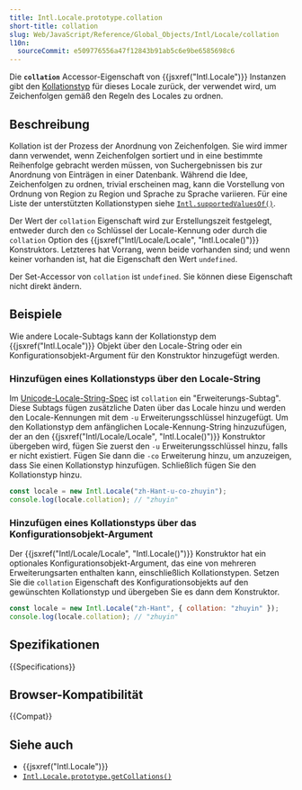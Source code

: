 ```yaml
---
title: Intl.Locale.prototype.collation
short-title: collation
slug: Web/JavaScript/Reference/Global_Objects/Intl/Locale/collation
l10n:
  sourceCommit: e509776556a47f12843b91ab5c6e9be6585698c6
---
```


Die **`collation`** Accessor-Eigenschaft von {{jsxref("Intl.Locale")}} Instanzen gibt den [Kollationstyp](https://www.unicode.org/reports/tr35/tr35-collation.html#CLDR_Collation) für dieses Locale zurück, der verwendet wird, um Zeichenfolgen gemäß den Regeln des Locales zu ordnen.

## Beschreibung

Kollation ist der Prozess der Anordnung von Zeichenfolgen. Sie wird immer dann verwendet, wenn Zeichenfolgen sortiert und in eine bestimmte Reihenfolge gebracht werden müssen, von Suchergebnissen bis zur Anordnung von Einträgen in einer Datenbank. Während die Idee, Zeichenfolgen zu ordnen, trivial erscheinen mag, kann die Vorstellung von Ordnung von Region zu Region und Sprache zu Sprache variieren. Für eine Liste der unterstützten Kollationstypen siehe [`Intl.supportedValuesOf()`](/de/docs/Web/JavaScript/Reference/Global_Objects/Intl/supportedValuesOf#supported_collation_types).

Der Wert der `collation` Eigenschaft wird zur Erstellungszeit festgelegt, entweder durch den `co` Schlüssel der Locale-Kennung oder durch die `collation` Option des {{jsxref("Intl/Locale/Locale", "Intl.Locale()")}} Konstruktors. Letzteres hat Vorrang, wenn beide vorhanden sind; und wenn keiner vorhanden ist, hat die Eigenschaft den Wert `undefined`.

Der Set-Accessor von `collation` ist `undefined`. Sie können diese Eigenschaft nicht direkt ändern.

## Beispiele

Wie andere Locale-Subtags kann der Kollationstyp dem {{jsxref("Intl.Locale")}} Objekt über den Locale-String oder ein Konfigurationsobjekt-Argument für den Konstruktor hinzugefügt werden.

### Hinzufügen eines Kollationstyps über den Locale-String

Im [Unicode-Locale-String-Spec](https://www.unicode.org/reports/tr35/) ist `collation` ein "Erweiterungs-Subtag". Diese Subtags fügen zusätzliche Daten über das Locale hinzu und werden den Locale-Kennungen mit dem `-u` Erweiterungsschlüssel hinzugefügt. Um den Kollationstyp dem anfänglichen Locale-Kennung-String hinzuzufügen, der an den {{jsxref("Intl/Locale/Locale", "Intl.Locale()")}} Konstruktor übergeben wird, fügen Sie zuerst den `-u` Erweiterungsschlüssel hinzu, falls er nicht existiert. Fügen Sie dann die `-co` Erweiterung hinzu, um anzuzeigen, dass Sie einen Kollationstyp hinzufügen. Schließlich fügen Sie den Kollationstyp hinzu.

```js
const locale = new Intl.Locale("zh-Hant-u-co-zhuyin");
console.log(locale.collation); // "zhuyin"
```

### Hinzufügen eines Kollationstyps über das Konfigurationsobjekt-Argument

Der {{jsxref("Intl/Locale/Locale", "Intl.Locale()")}} Konstruktor hat ein optionales Konfigurationsobjekt-Argument, das eine von mehreren Erweiterungsarten enthalten kann, einschließlich Kollationstypen. Setzen Sie die `collation` Eigenschaft des Konfigurationsobjekts auf den gewünschten Kollationstyp und übergeben Sie es dann dem Konstruktor.

```js
const locale = new Intl.Locale("zh-Hant", { collation: "zhuyin" });
console.log(locale.collation); // "zhuyin"
```

## Spezifikationen

{{Specifications}}

## Browser-Kompatibilität

{{Compat}}

## Siehe auch

- {{jsxref("Intl.Locale")}}
- [`Intl.Locale.prototype.getCollations()`](/de/docs/Web/JavaScript/Reference/Global_Objects/Intl/Locale/getCollations)
